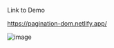 Link to Demo

https://pagination-dom.netlify.app/

![image](https://user-images.githubusercontent.com/14010423/110236652-fdff0700-7f5c-11eb-8f07-44352dd04c2e.png)
